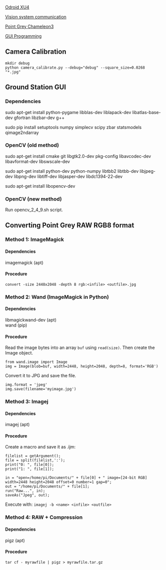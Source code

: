 [Odroid XU4](odroid-xu4)

[Vision system communication](vision-system-communication)

[Point Grey Chameleon3](point-grey-chameleon3)

[GUI Programming](gui-programming)

## Camera Calibration

    mkdir debug
    python camera_calibrate.py --debug="debug" --square_size=0.0268 "*.jpg"

## Ground Station GUI

### Dependencies

sudo apt-get install python-pygame libblas-dev liblapack-dev libatlas-base-dev gfortran libzbar-dev g++

sudo pip install setuptools numpy simplecv scipy zbar statsmodels qimage2ndarray


### OpenCV (old method)

sudo apt-get install cmake git libgtk2.0-dev pkg-config libavcodec-dev libavformat-dev libswscale-dev

sudo apt-get install python-dev python-numpy libtbb2 libtbb-dev libjpeg-dev libpng-dev libtiff-dev libjasper-dev libdc1394-22-dev

sudo apt-get install libopencv-dev

### OpenCV (new method)

Run opencv_2_4_9.sh script.

## Converting Point Grey RAW RGB8 format

### Method 1: ImageMagick

#### Dependencies

imagemagick (apt)

#### Procedure

`convert -size 2448x2048 -depth 8 rgb:<infile> <outfile>.jpg`

### Method 2: Wand (ImageMagick in Python)

#### Dependencies

libmagickwand-dev (apt)  
wand (pip)

#### Procedure

Read the image bytes into an array `buf` using `read(size)`. Then create the Image object.

`from wand.image import Image`  
`img = Image(blob=buf, width=2448, height=2048, depth=8, format='RGB')`

Convert it to JPG and save the file.

`img.format = 'jpeg'`  
`img.save(filename='myimage.jpg')`

### Method 3: Imagej

#### Dependencies

imagej (apt)

#### Procedure

Create a macro and save it as <name>.ijm:

```
filelist = getArgument();
file = split(filelist,':');
print("0: ", file[0]);
print("1: ", file[1]);

in = "open=/home/pi/Documents/" + file[0] + " image=[24-bit RGB] width=2448 height=2048 offset=0 number=1 gap=0";
out = "/home/pi/Documents/" + file[1];
run("Raw...", in);
saveAs("Jpeg", out);
```

Execute with:
`imagej -b <name> <infile> <outfile>`

### Method 4: RAW + Compression

#### Dependencies

pigz (apt)

#### Procedure

`tar cf - myrawfile | pigz > myrawfile.tar.gz`